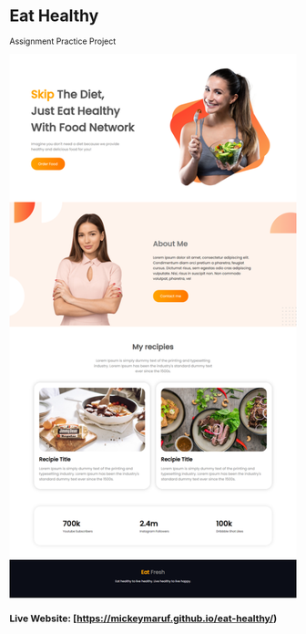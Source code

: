 # Eat Healthy
Assignment Practice Project

![Thumbnail](https://github.com/mickeymaruf/eat-healthy/blob/main/images/showcase.png)

### Live Website: [https://mickeymaruf.github.io/eat-healthy/)
